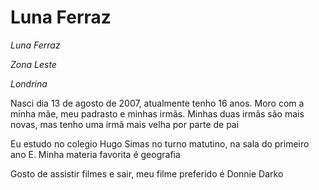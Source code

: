 <H1>Luna Ferraz</H1>

<p><em>Luna Ferraz</em></p>
<p><em>Zona Leste</em></p>
<p><em>Londrina</em></p>

<p>Nasci dia 13 de agosto de 2007, atualmente tenho 16 anos.
Moro com a minha mãe, meu padrasto e minhas irmãs.
Minhas duas irmãs são mais novas, mas tenho uma irmã mais velha por parte de pai</p>

<p>Eu estudo no colegio Hugo Simas no turno matutino,
na sala do primeiro ano E. Minha materia favorita é geografia</p>

<P>Gosto de assistir filmes e sair,
meu filme preferido é Donnie Darko</P>
